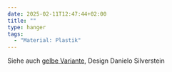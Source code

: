 ```yaml
---
date: 2025-02-11T12:47:44+02:00
title: ""
type: hanger
tags:
  - "Material: Plastik"
---
```


<div class="notes">
  Siehe auch <a href="/post/100">gelbe Variante</a>, Design Danielo Silverstein
</div>
